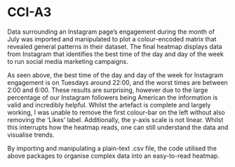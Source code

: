# CCI-A3

Data surrounding an Instagram page’s engagement during the month of July was imported and manipulated to plot a colour-encoded matrix that revealed general patterns in their dataset. The final heatmap displays data from Instagram that identifies the best time of the day and day of the week to run social media marketing campaigns. 

As seen above, the best time of the day and day of the week for Instagram engagement is on Tuesdays around 22:00, and the worst times are between 2:00 and 6:00. These results are surprising, however due to the large percentage of our Instagram followers being American the information is valid and incredibly helpful. Whilst the artefact is complete and largely working, I was unable to remove the first colour-bar on the left without also removing the ‘Likes’ label. Additionally, the y-axis scale is not linear. Whilst this interrupts how the heatmap reads, one can still understand the data and visualise trends. 

By importing and manipulating a plain-text .csv file, the code utilised the above packages to organise complex data into an easy-to-read heatmap. 
